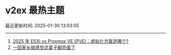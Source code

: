# v2ex 最热主题

最近更新时间: 2025-01-30 13:03:05

--- 
1. [2025 年 ESXi vs Proxmox VE (PVE)：虚拟化方案选哪个?](https://www.v2ex.com/t/1108307) 
2. [一回家乡就感觉这辈子都完蛋了](https://www.v2ex.com/t/1108315) 
